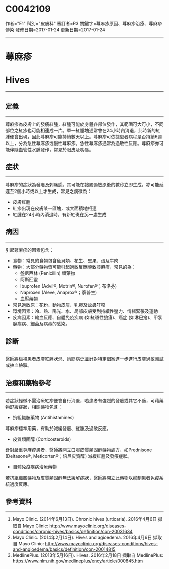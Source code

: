# C0042109
作者="E1"
科別="皮膚科"
審訂者=R3
關鍵字=蕁麻疹原因、蕁麻疹治療、蕁麻疹傳染
發佈日期=2017-01-24
更新日期=2017-01-24

----------
# 蕁麻疹
# Hives
----------
## 定義
----------

蕁麻疹為皮膚上的發癢紅腫，紅腫可能於身體各部位發作，其範圍可大可小，不同部位之紅疹也可能相連成一片。單一紅腫塊通常會在24小時內消退，此時新的紅腫便會出現，因此蕁麻疹可能持續數天以上。蕁麻疹可依據患者病程是否持續6週以上，分為急性蕁麻疹或慢性蕁麻疹。急性蕁麻疹通常為過敏性反應。蕁麻疹亦可能伴隨血管性水腫發作，常見於眼皮及嘴唇。

## 症狀
----------

蕁麻疹的症狀為發癢及刺痛感。其可能在接觸過敏原後的數秒立即生成，亦可能延遲至2個小時或以上才生成，常見之病徵為：

- 皮膚紅腫
- 紅疹出現在皮膚某一區塊，或大面積地相連
- 紅腫在24小時內消退時，有新紅斑在另一處生成
## 病因
----------

引起蕁麻疹的因素包含：

- 食物：常見的食物包含魚貝類、花生、堅果、蛋及牛肉
- 藥物：大部分藥物皆可能引起過敏反應導致蕁麻疹，常見的為：
  - 盤尼西林 (Penicillin) 類藥物
  - 阿斯匹靈
  - Ibuprofen (Advil®, Motrin®, Nurofen®；布洛芬)
  - Naproxen (Aleve, Anaprox®；萘普生) 
  - 血壓藥物
- 常見過敏原：花粉、動物皮屑、乳膠及蚊蟲叮咬
- 環境因素：冷、熱、陽光、水、局部皮膚受到持續性壓力、情緒緊張及運動
- 疾病因素：輸血反應、自體免疫疾病 (如紅斑性狼瘡)、癌症 (如淋巴瘤)、甲狀腺疾病、細菌及病毒的感染。
## 診斷
----------

醫師將檢視患者皮膚紅腫狀況、詢問病史並針對特定個案進一步進行皮膚過敏測試或抽血檢驗。

## 治療和藥物參考
----------

若症狀輕微不需治療紅疹便會自行消退，若患者有強烈的發癢或其它不適，可藉藥物舒緩症狀，相關藥物包含：

- 抗組織胺藥物 (Antihistamines)

蕁麻疹標準用藥，有助於減緩發癢、紅腫及過敏反應。

- 皮質類固醇 (Corticosteroids)

針對嚴重蕁麻疹患者，醫師將開立口服皮質類固醇藥物處方，如Prednisone (Deltasone®, Meticorten®；培尼皮質醇) 減緩紅腫及發癢症狀。

- 自體免疫疾病治療藥物

若抗組織胺藥物及皮質類固醇無法緩解症狀，醫師將開立此藥物以抑制患者免疫系統過度反應。

## 參考資料
----------
1. Mayo Clinic. (2014年6月13日). Chronic hives (urticaria). 2016年4月6日 擷取自 Mayo Clinic: 
  http://www.mayoclinic.org/diseases-conditions/chronic-hives/basics/definition/con-20031634
2. Mayo Clinic. (2014年2月14日). Hives and agioedema. 2016年4月6日 擷取自 Mayo Clinic: 
  http://www.mayoclinic.org/diseases-conditions/hives-and-angioedema/basics/definition/con-20014815
3. MedlinePlus. (2013年5月16日). Hives. 2016年2月18日 擷取自 MedlinePlus:
  https://www.nlm.nih.gov/medlineplus/ency/article/000845.htm

